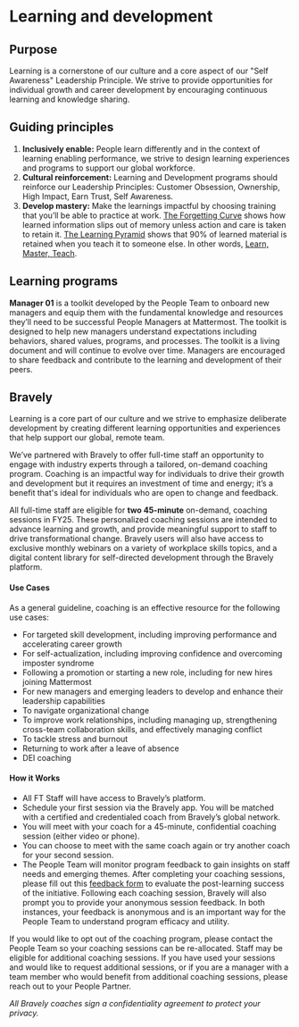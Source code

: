 # Learning and development

## Purpose

Learning is a cornerstone of our culture and a core aspect of our "Self Awareness" Leadership Principle. We strive to provide opportunities for individual growth and career development by encouraging continuous learning and knowledge sharing.

## Guiding principles

1. **Inclusively enable:** People learn differently and in the context of learning enabling performance, we strive to design learning experiences and programs to support our global workforce.
2. **Cultural reinforcement:** Learning and Development programs should reinforce our Leadership Principles: Customer Obsession, Ownership, High Impact, Earn Trust, Self Awareness.
3. **Develop mastery:** Make the learnings impactful by choosing training that you’ll be able to practice at work. [The Forgetting Curve](https://en.wikipedia.org/wiki/Forgetting_curve) shows how learned information slips out of memory unless action and care is taken to retain it. [The Learning Pyramid](https://en.wikipedia.org/wiki/Learning_pyramid) shows that 90% of learned material is retained when you teach it to someone else. In other words, [Learn, Master, Teach](https://handbook.mattermost.com/company/about-mattermost/mindsets#learn-master-teach).

## Learning programs 

**Manager 01** is a toolkit developed by the People Team to onboard new managers and equip them with the fundamental knowledge and resources they’ll need to be successful People Managers at Mattermost. The toolkit is designed to help new managers understand expectations including behaviors, shared values, programs, and processes. The toolkit is a living document and will continue to evolve over time. Managers are encouraged to share feedback and contribute to the learning and development of their peers.

## Bravely

Learning is a core part of our culture and we strive to emphasize deliberate development by creating different learning opportunities and experiences that help support our global, remote team. 

We’ve partnered with Bravely to offer full-time staff an opportunity to engage with industry experts through a tailored, on-demand coaching program. Coaching is an impactful way for individuals to drive their growth and development but it requires an investment of time and energy; it’s a benefit that's ideal for individuals who are open to change and feedback. 

All full-time staff are eligible for **two 45-minute** on-demand, coaching sessions in FY25. These personalized coaching sessions are intended to advance learning and growth, and provide meaningful support to staff to drive transformational change. Bravely users will also have access to exclusive monthly webinars on a variety of workplace skills topics, and a digital content library for self-directed development through the Bravely platform.

#### Use Cases

As a general guideline, coaching is an effective resource for the following use cases: 
- For targeted skill development, including improving performance and accelerating career growth
- For self-actualization, including improving confidence and overcoming imposter syndrome
- Following a promotion or starting a new role, including for new hires joining Mattermost
- For new managers and emerging leaders to develop and enhance their leadership capabilities
- To navigate organizational change
- To improve work relationships, including managing up, strengthening cross-team collaboration skills, and effectively managing conflict
- To tackle stress and burnout
- Returning to work after a leave of absence
- DEI coaching

#### How it Works

- All FT Staff will have access to Bravely’s platform. 
- Schedule your first session via the Bravely app. You will be matched with a certified and credentialed coach from Bravely’s global network.
- You will meet with your coach for a 45-minute, confidential coaching session (either video or phone).
- You can choose to meet with the same coach again or try another coach for your second session.
- The People Team will monitor program feedback to gain insights on staff needs and emerging themes. After completing your coaching sessions, please fill out this [feedback form](https://forms.gle/KuHCwo9TSaXhcVYE7) to evaluate the post-learning success of the initiative. Following each coaching session, Bravely will also prompt you to provide your anonymous session feedback. In both instances, your feedback is anonymous and is an important way for the People Team to understand program efficacy and utility.

If you would like to opt out of the coaching program, please contact the People Team so your coaching sessions can be re-allocated. Staff may be eligible for additional coaching sessions. If you have used your sessions and would like to request additional sessions, or if you are a manager with a team member who would benefit from additional coaching sessions, please reach out to your People Partner.

_All Bravely coaches sign a confidentiality agreement to protect your privacy._
